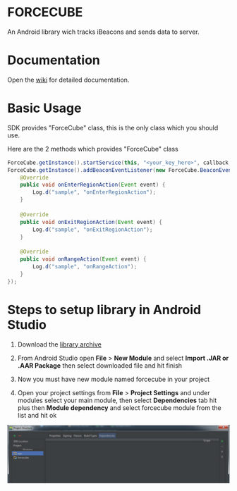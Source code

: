 FORCECUBE
=========

An Android library wich tracks iBeacons and sends data to server.


Documentation
=========

Open the [wiki](https://github.com/forcecubecom/FORCECUBE/wiki) for detailed documentation.

Basic Usage
=========

SDK provides "ForceCube" class, this is the only class which you should use.

Here are the 2 methods which provides "ForceCube" class

```java
ForceCube.getInstance().startService(this, "<your_key_here>", callback, Config.defaultConfiguration());
ForceCube.getInstance().addBeaconEventListener(new ForceCube.BeaconEventListener() {
	@Override
	public void onEnterRegionAction(Event event) {
		Log.d("sample", "onEnterRegionAction");
	}

	@Override
	public void onExitRegionAction(Event event) {
		Log.d("sample", "onExitRegionAction");
	}

	@Override
	public void onRangeAction(Event event) {
		Log.d("sample", "onRangeAction");
	}
});
```

Steps to setup library in Android Studio
=========

1. Download the [library archive](https://github.com/forcecubecom/FORCECUBE/blob/master/app-release.aar?raw=true)

2. From Android Studio open **File** > **New Module** and select **Import .JAR or .AAR Package** then select downloaded file and hit finish

3. Now you must have new module named forcecube in your project

4. Open your project settings from **File** > **Project Settings** and under modules select your main module, then select **Dependencies** tab hit plus then **Module dependency** and select forcecube module from the list and hit ok

![Capture.PNG](https://raw.githubusercontent.com/forcecubecom/FORCECUBE/master/2888509329-Capture.png)
